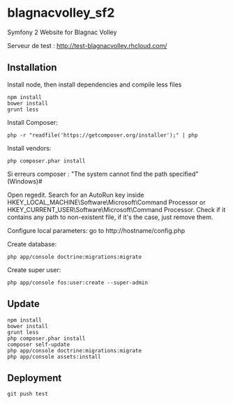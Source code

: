 blagnacvolley_sf2
=================

Symfony 2 Website for Blagnac Volley

Serveur de test : http://test-blagnacvolley.rhcloud.com/


## Installation

Install node, then install dependencies and compile less files

```
npm install
bower install
grunt less
```

Install Composer:

```
php -r "readfile('https://getcomposer.org/installer');" | php
```

Install vendors:

```
php composer.phar install
```

Si erreurs composer : "The system cannot find the path specified" (Windows)#

Open regedit.
Search for an AutoRun key inside HKEY_LOCAL_MACHINE\Software\Microsoft\Command Processor or HKEY_CURRENT_USER\Software\Microsoft\Command Processor.
Check if it contains any path to non-existent file, if it's the case, just remove them.


Configure local parameters: go to http://hostname/config.php

Create database:

```
php app/console doctrine:migrations:migrate
```

Create super user:

```
php app/console fos:user:create --super-admin
```

## Update

```
npm install
bower install
grunt less
php composer.phar install
composer self-update
php app/console doctrine:migrations:migrate
php app/console assets:install
```

## Deployment

```
git push test
```